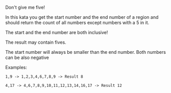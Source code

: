 Don't give me five!

In this kata you get the start number and the end number of a region and should return the count of all numbers except numbers with a 5 in it. 

The start and the end number are both inclusive!

The result may contain fives.

The start number will always be smaller than the end number. Both numbers can be also negative

Examples:

```1,9 -> 1,2,3,4,6,7,8,9 -> Result 8```

```4,17 -> 4,6,7,8,9,10,11,12,13,14,16,17 -> Result 12```
